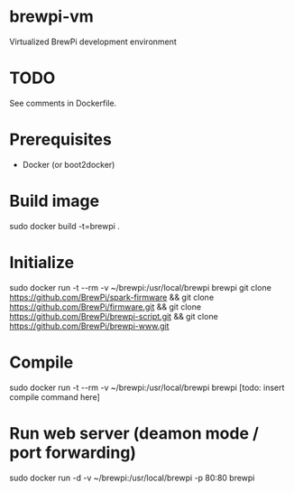 brewpi-vm
==========
Virtualized BrewPi development environment

# TODO
See comments in Dockerfile.

# Prerequisites
- Docker (or boot2docker)

# Build image
sudo docker build -t=brewpi .

# Initialize
sudo docker run -t --rm -v ~/brewpi:/usr/local/brewpi brewpi git clone https://github.com/BrewPi/spark-firmware && git clone https://github.com/BrewPi/firmware.git && git clone https://github.com/BrewPi/brewpi-script.git && git clone https://github.com/BrewPi/brewpi-www.git

# Compile
sudo docker run -t --rm -v ~/brewpi:/usr/local/brewpi brewpi [todo: insert compile command here]

# Run web server (deamon mode / port forwarding)
sudo docker run -d -v ~/brewpi:/usr/local/brewpi -p 80:80 brewpi
